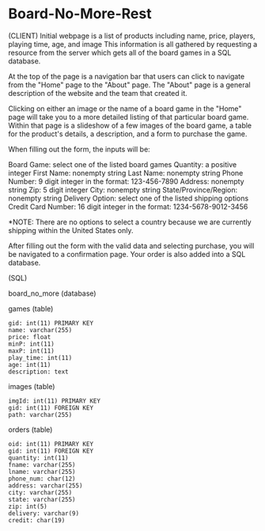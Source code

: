# Board-No-More-Rest

(CLIENT)
Initial webpage is a list of products including name, price, players, playing time, age, and image This
information is all gathered by requesting a resource from the server which gets all of the board games
in a SQL database.

At the top of the page is a navigation bar that users can click to navigate from the
"Home" page to the "About" page. The "About" page is a general description of the website and the team that created it.


Clicking on either an image or the name of a board game in the "Home" page will take you to a more detailed
listing of that particular board game. Within that page is a slideshow of a few images of the board game,
a table for the product's details, a description, and a form to purchase the game.

When filling out the form, the inputs will be:

Board Game: select one of the listed board games
Quantity: a positive integer
First Name: nonempty string
Last Name: nonempty string
Phone Number: 9 digit integer in the format: 123-456-7890
Address: nonempty string
Zip: 5 digit integer
City: nonempty string
State/Province/Region: nonempty string
Delivery Option: select one of the listed shipping options
Credit Card Number: 16 digit integer in the format: 1234-5678-9012-3456

*NOTE: There are no options to select a country because we are currently
 shipping within the United States only.

After filling out the form with the valid data and selecting purchase, you will be navigated
to a confirmation page. Your order is also added into a SQL database.

(SQL)


board_no_more (database)

  games (table)
  
    gid: int(11) PRIMARY KEY
    name: varchar(255)
    price: float
    minP: int(11)
    maxP: int(11)
    play_time: int(11)
    age: int(11)
    description: text
  
  images (table)
  
    imgId: int(11) PRIMARY KEY
    gid: int(11) FOREIGN KEY
    path: varchar(255)
  
  orders (table)
  
    oid: int(11) PRIMARY KEY
    gid: int(11) FOREIGN KEY
    quantity: int(11)
    fname: varchar(255)
    lname: varchar(255)
    phone_num: char(12)
    address: varchar(255)
    city: varchar(255)
    state: varchar(255)
    zip: int(5)
    delivery: varchar(9)
    credit: char(19)

